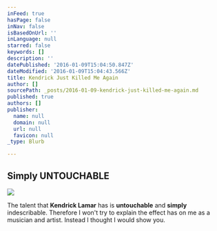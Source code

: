 ```yaml
---
inFeed: true
hasPage: false
inNav: false
isBasedOnUrl: ''
inLanguage: null
starred: false
keywords: []
description: ''
datePublished: '2016-01-09T15:04:50.847Z'
dateModified: '2016-01-09T15:04:43.566Z'
title: Kendrick Just Killed Me Again
author: []
sourcePath: _posts/2016-01-09-kendrick-just-killed-me-again.md
published: true
authors: []
publisher:
  name: null
  domain: null
  url: null
  favicon: null
_type: Blurb

---
```

## Simply UNTOUCHABLE
![](https://the-grid-user-content.s3-us-west-2.amazonaws.com/60364139-90e0-4655-bc10-bb657c7d9f44.jpg)

The talent that **Kendrick Lamar** has is **untouchable** and **simply** indescribable. Therefore I won't try to explain the effect has on me as a musician and artist. Instead I thought I would show you.